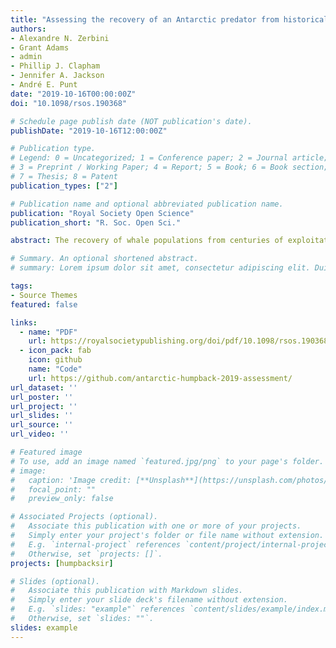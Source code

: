 ```yaml
---
title: "Assessing the recovery of an Antarctic predator from historical exploitation"
authors:
- Alexandre N. Zerbini
- Grant Adams
- admin
- Phillip J. Clapham
- Jennifer A. Jackson
- André E. Punt
date: "2019-10-16T00:00:00Z"
doi: "10.1098/rsos.190368"

# Schedule page publish date (NOT publication's date).
publishDate: "2019-10-16T12:00:00Z"

# Publication type.
# Legend: 0 = Uncategorized; 1 = Conference paper; 2 = Journal article;
# 3 = Preprint / Working Paper; 4 = Report; 5 = Book; 6 = Book section;
# 7 = Thesis; 8 = Patent
publication_types: ["2"]

# Publication name and optional abbreviated publication name.
publication: "Royal Society Open Science"
publication_short: "R. Soc. Open Sci."

abstract: The recovery of whale populations from centuries of exploitation will have important management and ecological implications due to greater exposure to anthropogenic activities and increasing prey consumption. Here, a Bayesian population model integrates catch data, estimates of abundance, and information on genetics and biology to assess the recovery of western South Atlantic (WSA) humpback whales (**Megaptera novaeangliae*). Modelling scenarios evaluated the sensitivity of model outputs resulting from the use of different data, different model assumptions and uncertainty in catch allocation and in accounting for whales killed but not landed. A long period of exploitation drove WSA humpback whales to the brink of extinction. They declined from nearly 27 000 (95% PI = 22 800–33 000) individuals in 1830 to only 450 (95% PI = 200–1400) whales in the mid-1950s. Protection led to a strong recovery and the current population is estimated to be at 93% (95% PI = 73–100%) of its pre-exploitation size. The recovery of WSA humpback whales may result in large removals of their primary prey, the Antarctic krill (*Euphausia superba*), and has the potential to modify the community structure in their feeding grounds. Continued monitoring is needed to understand how these whales will respond to modern threats and to climate-driven changes to their habitats.

# Summary. An optional shortened abstract.
# summary: Lorem ipsum dolor sit amet, consectetur adipiscing elit. Duis posuere tellus ac convallis placerat. Proin tincidunt magna sed ex sollicitudin condimentum.

tags:
- Source Themes
featured: false

links:
  - name: "PDF"
    url: https://royalsocietypublishing.org/doi/pdf/10.1098/rsos.190368
  - icon_pack: fab
    icon: github
    name: "Code"
    url: https://github.com/antarctic-humpback-2019-assessment/
url_dataset: ''
url_poster: ''
url_project: ''
url_slides: ''
url_source: ''
url_video: ''

# Featured image
# To use, add an image named `featured.jpg/png` to your page's folder. 
# image:
#   caption: 'Image credit: [**Unsplash**](https://unsplash.com/photos/jdD8gXaTZsc)'
#   focal_point: ""
#   preview_only: false

# Associated Projects (optional).
#   Associate this publication with one or more of your projects.
#   Simply enter your project's folder or file name without extension.
#   E.g. `internal-project` references `content/project/internal-project/index.md`.
#   Otherwise, set `projects: []`.
projects: [humpbacksir]

# Slides (optional).
#   Associate this publication with Markdown slides.
#   Simply enter your slide deck's filename without extension.
#   E.g. `slides: "example"` references `content/slides/example/index.md`.
#   Otherwise, set `slides: ""`.
slides: example
---
```

